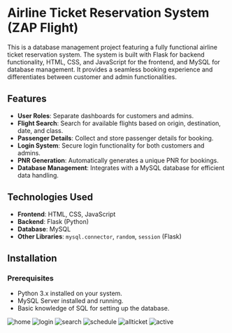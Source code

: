 # Airline Ticket Reservation System (ZAP Flight)

This is a database management project featuring a fully functional airline ticket reservation system. The system is built with Flask for backend functionality, HTML, CSS, and JavaScript for the frontend, and MySQL for database management. It provides a seamless booking experience and differentiates between customer and admin functionalities.

## Features
- **User Roles**: Separate dashboards for customers and admins.
- **Flight Search**: Search for available flights based on origin, destination, date, and class.
- **Passenger Details**: Collect and store passenger details for booking.
- **Login System**: Secure login functionality for both customers and admins.
- **PNR Generation**: Automatically generates a unique PNR for bookings.
- **Database Management**: Integrates with a MySQL database for efficient data handling.

## Technologies Used
- **Frontend**: HTML, CSS, JavaScript
- **Backend**: Flask (Python)
- **Database**: MySQL
- **Other Libraries**: `mysql.connector`, `random`, `session` (Flask)

## Installation
### Prerequisites
- Python 3.x installed on your system.
- MySQL Server installed and running.
- Basic knowledge of SQL for setting up the database.



![home](https://github.com/user-attachments/assets/33f13129-584c-44f6-947b-eb2c10103ed4)
![login](https://github.com/user-attachments/assets/ca075298-c677-4287-8bb4-69efac21104f)
![search](https://github.com/user-attachments/assets/03af9bba-3db3-404c-8d76-6bb8e554121c)
![schedule](https://github.com/user-attachments/assets/3e904d92-f8a1-4a1a-b9b6-1a71c1a030d5)
![allticket](https://github.com/user-attachments/assets/b9be77f9-ea09-4bb2-ac00-f1587ad23b02)
![active](https://github.com/user-attachments/assets/5a1acb40-d241-49e8-8435-19399346670d)
